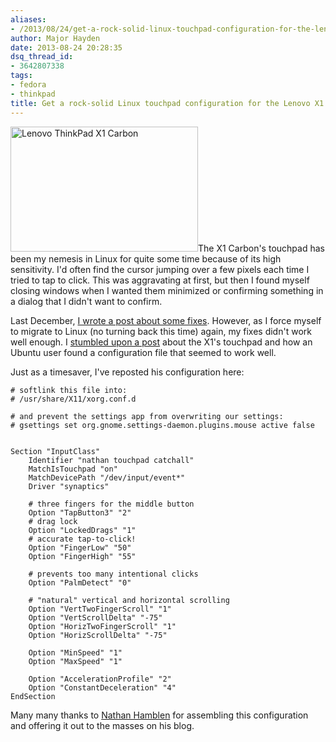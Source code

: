 ```yaml
---
aliases:
- /2013/08/24/get-a-rock-solid-linux-touchpad-configuration-for-the-lenovo-x1-carbon/
author: Major Hayden
date: 2013-08-24 20:28:35
dsq_thread_id:
- 3642807338
tags:
- fedora
- thinkpad
title: Get a rock-solid Linux touchpad configuration for the Lenovo X1 Carbon
---
```


[<img src="http://major.io/wp-content/uploads/2013/08/X1_closed-300x200.jpg" alt="Lenovo ThinkPad X1 Carbon" width="300" height="200" class="alignright size-medium wp-image-4546" srcset="/wp-content/uploads/2013/08/X1_closed-300x200.jpg 300w, /wp-content/uploads/2013/08/X1_closed-1024x682.jpg 1024w, /wp-content/uploads/2013/08/X1_closed.jpg 1348w" sizes="(max-width: 300px) 100vw, 300px" />][1]The X1 Carbon's touchpad has been my nemesis in Linux for quite some time because of its high sensitivity. I'd often find the cursor jumping over a few pixels each time I tried to tap to click. This was aggravating at first, but then I found myself closing windows when I wanted them minimized or confirming something in a dialog that I didn't want to confirm.

Last December, [I wrote a post about some fixes][2]. However, as I force myself to migrate to Linux (no turning back this time) again, my fixes didn't work well enough. I [stumbled upon a post][3] about the X1's touchpad and how an Ubuntu user found a configuration file that seemed to work well.

Just as a timesaver, I've reposted his configuration here:

```
# softlink this file into:
# /usr/share/X11/xorg.conf.d

# and prevent the settings app from overwriting our settings:
# gsettings set org.gnome.settings-daemon.plugins.mouse active false


Section "InputClass"
    Identifier "nathan touchpad catchall"
    MatchIsTouchpad "on"
    MatchDevicePath "/dev/input/event*"
    Driver "synaptics"

    # three fingers for the middle button
    Option "TapButton3" "2"
    # drag lock
    Option "LockedDrags" "1"
    # accurate tap-to-click!
    Option "FingerLow" "50"
    Option "FingerHigh" "55"

    # prevents too many intentional clicks
    Option "PalmDetect" "0"

    # "natural" vertical and horizontal scrolling
    Option "VertTwoFingerScroll" "1"
    Option "VertScrollDelta" "-75"
    Option "HorizTwoFingerScroll" "1"
    Option "HorizScrollDelta" "-75"

    Option "MinSpeed" "1"
    Option "MaxSpeed" "1"

    Option "AccelerationProfile" "2"
    Option "ConstantDeceleration" "4"
EndSection
```


Many many thanks to [Nathan Hamblen][4] for assembling this configuration and offering it out to the masses on his blog.

 [1]: http://major.io/wp-content/uploads/2013/08/X1_closed.jpg
 [2]: /2012/12/28/handy-settings-for-the-touchpadclickpad-in-the-lenovo-x1-carbon/
 [3]: http://code.technically.us/post/50837506478/senistive-touchpads-and-ubuntu
 [4]: https://twitter.com/n8han